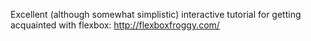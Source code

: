 Excellent (although somewhat simplistic) interactive tutorial for getting acquainted with flexbox: http://flexboxfroggy.com/
